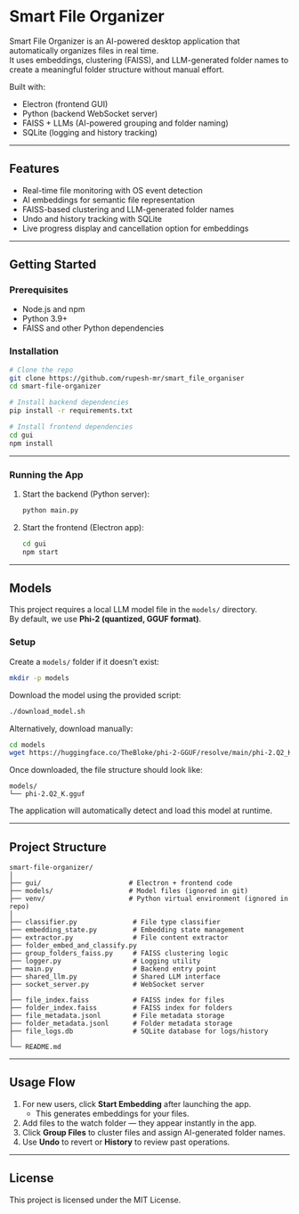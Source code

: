 # Smart File Organizer

Smart File Organizer is an AI-powered desktop application that automatically organizes files in real time.  
It uses embeddings, clustering (FAISS), and LLM-generated folder names to create a meaningful folder structure without manual effort.  

Built with:  
- Electron (frontend GUI)  
- Python (backend WebSocket server)  
- FAISS + LLMs (AI-powered grouping and folder naming)  
- SQLite (logging and history tracking)  

---

## Features  

- Real-time file monitoring with OS event detection  
- AI embeddings for semantic file representation  
- FAISS-based clustering and LLM-generated folder names  
- Undo and history tracking with SQLite  
- Live progress display and cancellation option for embeddings  

---

## Getting Started  

### Prerequisites  
- Node.js and npm  
- Python 3.9+  
- FAISS and other Python dependencies  

### Installation  

```bash
# Clone the repo
git clone https://github.com/rupesh-mr/smart_file_organiser
cd smart-file-organizer

# Install backend dependencies
pip install -r requirements.txt

# Install frontend dependencies
cd gui
npm install
```

---

### Running the App  

1. Start the backend (Python server):  
   ```bash
   python main.py
   ```

2. Start the frontend (Electron app):  
   ```bash
   cd gui
   npm start
   ```

---

## Models

This project requires a local LLM model file in the `models/` directory.  
By default, we use **Phi-2 (quantized, GGUF format)**.

### Setup

Create a `models/` folder if it doesn't exist:

```bash
mkdir -p models
```

Download the model using the provided script:

```bash
./download_model.sh
```

Alternatively, download manually:

```bash
cd models
wget https://huggingface.co/TheBloke/phi-2-GGUF/resolve/main/phi-2.Q2_K.gguf
```

Once downloaded, the file structure should look like:

```
models/
└── phi-2.Q2_K.gguf
```

The application will automatically detect and load this model at runtime.

---

## Project Structure  

```
smart-file-organizer/
│
├── gui/                      # Electron + frontend code
├── models/                   # Model files (ignored in git)
├── venv/                     # Python virtual environment (ignored in repo)
│
├── classifier.py              # File type classifier
├── embedding_state.py         # Embedding state management
├── extractor.py               # File content extractor
├── folder_embed_and_classify.py
├── group_folders_faiss.py     # FAISS clustering logic
├── logger.py                  # Logging utility
├── main.py                    # Backend entry point
├── shared_llm.py              # Shared LLM interface
├── socket_server.py           # WebSocket server
│
├── file_index.faiss           # FAISS index for files
├── folder_index.faiss         # FAISS index for folders
├── file_metadata.jsonl        # File metadata storage
├── folder_metadata.jsonl      # Folder metadata storage
├── file_logs.db               # SQLite database for logs/history
│
└── README.md
```

---

## Usage Flow  

1. For new users, click **Start Embedding** after launching the app.  
   - This generates embeddings for your files.  
2. Add files to the watch folder — they appear instantly in the app.  
3. Click **Group Files** to cluster files and assign AI-generated folder names.  
4. Use **Undo** to revert or **History** to review past operations.  
 
---

## License  

This project is licensed under the MIT License.  

